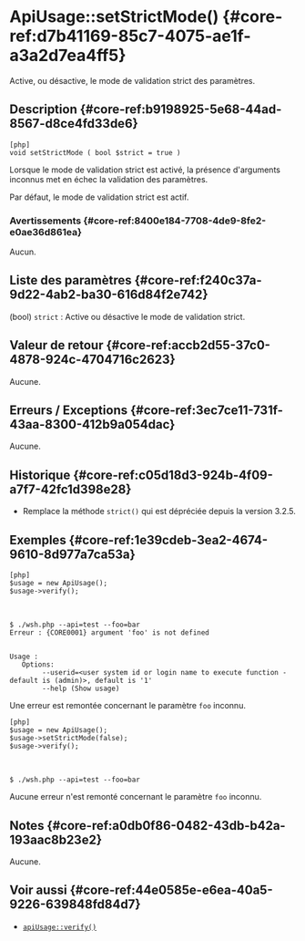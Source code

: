 # ApiUsage::setStrictMode() {#core-ref:d7b41169-85c7-4075-ae1f-a3a2d7ea4ff5}

<div class="short-description">
Active, ou désactive, le mode de validation strict des paramètres.
</div>

## Description {#core-ref:b9198925-5e68-44ad-8567-d8ce4fd33de6}

    [php]
    void setStrictMode ( bool $strict = true )

Lorsque le mode de validation strict est activé, la présence d'arguments
inconnus met en échec la validation des paramètres.

Par défaut, le mode de validation strict est actif.

### Avertissements {#core-ref:8400e184-7708-4de9-8fe2-e0ae36d861ea}

Aucun.

## Liste des paramètres {#core-ref:f240c37a-9d22-4ab2-ba30-616d84f2e742}

(bool) `strict`
:   Active ou désactive le mode de validation strict.

## Valeur de retour {#core-ref:accb2d55-37c0-4878-924c-4704716c2623}

Aucune.

## Erreurs / Exceptions {#core-ref:3ec7ce11-731f-43aa-8300-412b9a054dac}

Aucune.

## Historique {#core-ref:c05d18d3-924b-4f09-a7f7-42fc1d398e28}

*   Remplace la méthode `strict()` qui est dépréciée depuis la version 3.2.5.

## Exemples {#core-ref:1e39cdeb-3ea2-4674-9610-8d977a7ca53a}

    [php]
    $usage = new ApiUsage();
    $usage->verify();

&nbsp;

    $ ./wsh.php --api=test --foo=bar
    Erreur : {CORE0001} argument 'foo' is not defined
    
    
    Usage :
       Options:
            --userid=<user system id or login name to execute function - default is (admin)>, default is '1'
            --help (Show usage) 

Une erreur est remontée concernant le paramètre `foo` inconnu.

    [php]
    $usage = new ApiUsage();
    $usage->setStrictMode(false);
    $usage->verify();

&nbsp;

    $ ./wsh.php --api=test --foo=bar

Aucune erreur n'est remonté concernant le paramètre `foo` inconnu.

## Notes {#core-ref:a0db0f86-0482-43db-b42a-193aac8b23e2}

Aucune.

## Voir aussi {#core-ref:44e0585e-e6ea-40a5-9226-639848fd84d7}

*   [`apiUsage::verify()`][apiUsage_verify]

<!-- links -->
[apiUsage_verify]: #core-ref:26496476-30f7-4e64-979a-fb019d762b7b
